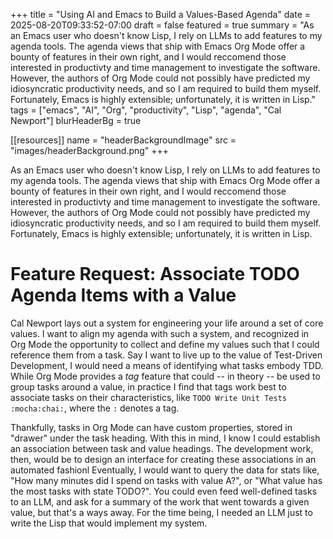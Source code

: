 +++
title = "Using AI and Emacs to Build a Values-Based Agenda"
date = 2025-08-20T09:33:52-07:00
draft = false
featured = true
summary = "As an Emacs user who doesn't know Lisp, I rely on LLMs to add features to my agenda tools. The agenda views that ship with Emacs Org Mode offer a bounty of features in their own right, and I would reccomend those interested in productivty and time management to investigate the software. However, the authors of Org Mode could not possibly have predicted my idiosyncratic productivity needs, and so I am required to build them myself. Fortunately, Emacs is highly extensible; unfortunately, it is written in Lisp."
tags = ["emacs", "AI", "Org", "productivity", "Lisp", "agenda", "Cal Newport"]
blurHeaderBg = true

[[resources]]
name = "headerBackgroundImage"
src = "images/headerBackground.png"
+++

As an Emacs user who doesn't know Lisp, I rely on LLMs to add features to my agenda tools. The agenda views that ship with Emacs Org Mode offer a bounty of features in their own right, and I would reccomend those interested in productivty and time management to investigate the software. However, the authors of Org Mode could not possibly have predicted my idiosyncratic productivity needs, and so I am required to build them myself. Fortunately, Emacs is highly extensible; unfortunately, it is written in Lisp.

# Feature Request: Associate TODO Agenda Items with a Value

Cal Newport lays out a system for engineering your life around a set of core values. I want to align my agenda with such a system, and recognized in Org Mode the opportunity to collect and define my values such that I could reference them from a task. Say I want to live up to the value of Test-Driven Development, I would need a means of identifying what tasks embody TDD. While Org Mode provides a _tag_ feature that could -- in theory -- be used to group tasks around a value, in practice I find that tags work best to associate tasks on their characteristics, like `TODO Write Unit Tests :mocha:chai:`, where the `:` denotes a tag.

Thankfully, tasks in Org Mode can have custom properties, stored in "drawer" under the task heading. With this in mind, I know I could establish an association between task and value headings. The development work, then, would be to design an interface for creating these associations in an automated fashionl Eventually, I would want to query the data for stats like, "How many minutes did I spend on tasks with value A?", or "What value has the most tasks with state TODO?". You could even feed well-defined tasks to an LLM, and ask for a summary of the work that went towards a given value, but that's a ways away. For the time being, I needed an LLM just to write the Lisp that would implement my system.
